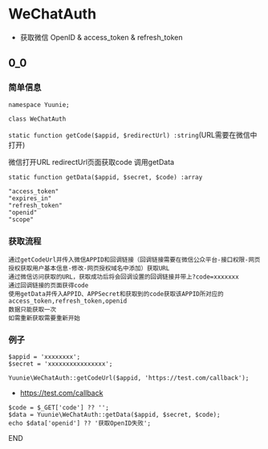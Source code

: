 # WeChatAuth
* 获取微信 OpenID &amp; access_token &amp; refresh_token

## 0_0

### 简单信息

`namespace Yuunie;`

`class WeChatAuth`

`static function getCode($appid, $redirectUrl) :string`(URL需要在微信中打开)

微信打开URL
redirectUrl页面获取code
调用getData

`static function getData($appid, $secret, $code) :array`

```
"access_token"
"expires_in"
"refresh_token"
"openid"
"scope"
```


### 获取流程
```
通过getCodeUrl并传入微信APPID和回调链接（回调链接需要在微信公众平台-接口权限-网页授权获取用户基本信息-修改-网页授权域名中添加）获取URL
通过微信访问获取的URL，获取成功后将会回调设置的回调链接并带上?code=xxxxxxx
通过回调链接的页面获得code
使用getData并传入APPID、APPSecret和获取到的code获取该APPID所对应的access_token,refresh_token,openid
数据只能获取一次
如需重新获取需要重新开始
```

### 例子
```
$appid = 'xxxxxxxx';
$secret = 'xxxxxxxxxxxxxxxx';
```

`Yuunie\WeChatAuth::getCodeUrl($appid, 'https://test.com/callback');`

* https://test.com/callback

```
$code = $_GET['code'] ?? '';
$data = Yuunie\WeChatAuth::getData($appid, $secret, $code);
echo $data['openid'] ?? '获取OpenID失败';
```

END
